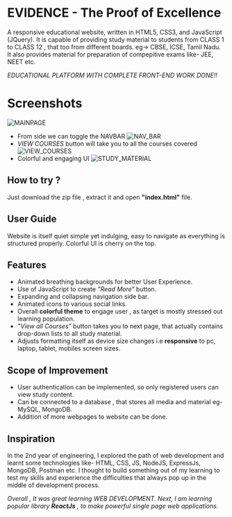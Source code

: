 # EVIDENCE - The Proof of Excellence

A responsive educational website, written in HTML5, CSS3, and JavaScript (JQuery). It is capable of providing study material to students from CLASS 1 to CLASS 12 , that too from different boards. eg-> CBSE, ICSE, Tamil Nadu. It also provides material for preparation of compepitive exams like- JEE, NEET etc. 

*EDUCATIONAL PLATFORM WITH COMPLETE FRONT-END WORK DONE!!*
# Screenshots
![MAINPAGE](https://github.com/aadhar-jain/Evidence/assets/128128944/9b0fffde-fcef-4cd2-a669-449baf0f8582)

- From side we can toggle the NAVBAR
![NAV_BAR](https://github.com/aadhar-jain/Evidence/assets/128128944/9f720566-de60-4442-9913-e84acb142cd7)
- *VIEW COURSES* button will take you to all the courses covered
![VIEW_COURSES](https://github.com/aadhar-jain/Evidence/assets/128128944/c3948f8c-7f56-4131-a877-822845d8cc8f)
- Colorful and engaging UI
![STUDY_MATERIAL](https://github.com/aadhar-jain/Evidence/assets/128128944/494d813c-cda9-4ac5-b7f4-b58a2298576d)

## How to try ?

Just download the zip file , extract it and open **"index.html"** file.

## User Guide
Website is itself quiet simple yet indulging, easy to navigate as everything is structured properly. Colorful UI is cherry on the top. 



## Features
- Animated breathing backgrounds for better User Experience.
- Use of JavaScript to create *"Read More"* button.
- Expanding and collapsing navigation side bar.
- Animated icons to various social links.
- Overall **colorful theme** to engage user , as target is mostly stressed out learning population.
- *"View all Courses"* button takes you to next page, that actually contains drop-down lists to all study material.
- Adjusts formatting itself as device size changes i.e **responsive** to pc, laptop, tablet, mobiles screen sizes.
## Scope of Improvement
- User authentication can be implemented, so only registered users can view study content.
- Can be connected to a database , that stores all media and material eg- MySQL, MongoDB.
- Addition of more webpages to website can be done.
## Inspiration
In the 2nd year of engineering, I explored the path of web development and learnt some technologies like- HTML, CSS, JS, NodeJS, ExpressJs, MongoDB, Postman etc. I thought to build something out of my learning to test my skills and experience the difficulties that always pop up in the middle of development process.

*Overall , It was great learning WEB DEVELOPMENT. Next, I am learning popular library **ReactJs** , to make powerful single page web applications.*

